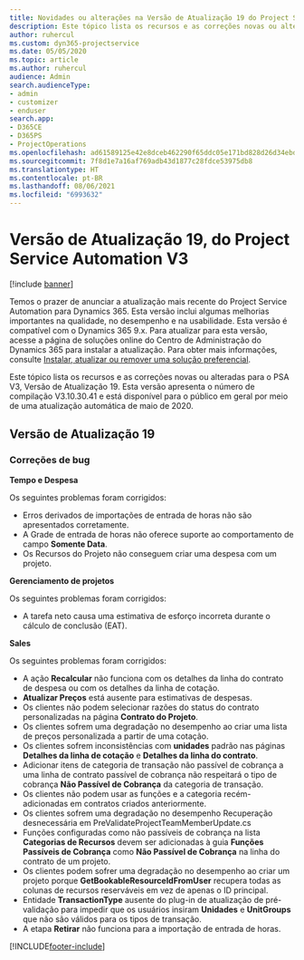 ```yaml
---
title: Novidades ou alterações na Versão de Atualização 19 do Project Service Automation V3
description: Este tópico lista os recursos e as correções novas ou alteradas disponíveis na Versão de Atualização 19 do Project Service Automation V3.
author: ruhercul
ms.custom: dyn365-projectservice
ms.date: 05/05/2020
ms.topic: article
ms.author: ruhercul
audience: Admin
search.audienceType:
- admin
- customizer
- enduser
search.app:
- D365CE
- D365PS
- ProjectOperations
ms.openlocfilehash: ad61589125e42e8dceb462290f65ddc05e171bd828d26d34ebd548ca285e9aa4
ms.sourcegitcommit: 7f8d1e7a16af769adb43d1877c28fdce53975db8
ms.translationtype: HT
ms.contentlocale: pt-BR
ms.lasthandoff: 08/06/2021
ms.locfileid: "6993632"
---
```

# <a name="project-service-automation-update-release-19-v3"></a>Versão de Atualização 19, do Project Service Automation V3

[!include [banner](../includes/psa-now-project-operations.md)]

Temos o prazer de anunciar a atualização mais recente do Project Service Automation para Dynamics 365. Esta versão inclui algumas melhorias importantes na qualidade, no desempenho e na usabilidade. Esta versão é compatível com o Dynamics 365 9.x. Para atualizar para esta versão, acesse a página de soluções online do Centro de Administração do Dynamics 365 para instalar a atualização. Para obter mais informações, consulte [Instalar, atualizar ou remover uma solução preferencial](/power-platform/admin/install-remove-preferred-solution).

Este tópico lista os recursos e as correções novas ou alteradas para o PSA V3, Versão de Atualização 19. Esta versão apresenta o número de compilação V3.10.30.41 e está disponível para o público em geral por meio de uma atualização automática de maio de 2020.

## <a name="update-release-19"></a>Versão de Atualização 19

### <a name="bug-fixes"></a>Correções de bug

**Tempo e Despesa**

Os seguintes problemas foram corrigidos: 

- Erros derivados de importações de entrada de horas não são apresentados corretamente.
- A Grade de entrada de horas não oferece suporte ao comportamento de campo **Somente Data**.
- Os Recursos do Projeto não conseguem criar uma despesa com um projeto.

**Gerenciamento de projetos**

Os seguintes problemas foram corrigidos: 

-  A tarefa neto causa uma estimativa de esforço incorreta durante o cálculo de conclusão (EAT).

**Sales**

Os seguintes problemas foram corrigidos: 

- A ação **Recalcular** não funciona com os detalhes da linha do contrato de despesa ou com os detalhes da linha de cotação.
- **Atualizar Preços** está ausente para estimativas de despesas.
-  Os clientes não podem selecionar razões do status do contrato personalizadas na página **Contrato do Projeto**.
- Os clientes sofrem uma degradação no desempenho ao criar uma lista de preços personalizada a partir de uma cotação.
- Os clientes sofrem inconsistências com **unidades** padrão nas páginas **Detalhes da linha de cotação** e **Detalhes da linha do contrato**.
- Adicionar itens de categoria de transação não passível de cobrança a uma linha de contrato passível de cobrança não respeitará o tipo de cobrança **Não Passível de Cobrança** da categoria de transação.
- Os clientes não podem usar as funções e a categoria recém-adicionadas em contratos criados anteriormente.
- Os clientes sofrem uma degradação no desempenho Recuperação desnecessária em PreValidateProjectTeamMemberUpdate.cs
- Funções configuradas como não passíveis de cobrança na lista **Categorias de Recursos** devem ser adicionadas à guia **Funções Passíveis de Cobrança** como **Não Passível de Cobrança** na linha do contrato de um projeto.
- Os clientes podem sofrer uma degradação no desempenho ao criar um projeto porque **GetBookableResourceIdFromUser** recupera todas as colunas de recursos reserváveis em vez de apenas o ID principal.
- Entidade **TransactionType** ausente do plug-in de atualização de pré-validação para impedir que os usuários insiram **Unidades** e **UnitGroups** que não são válidos para os tipos de transação.
- A etapa **Retirar** não funciona para a importação de entrada de horas.


[!INCLUDE[footer-include](../includes/footer-banner.md)]